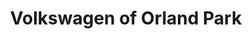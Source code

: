 ---
title: "Volkswagen of Orland Park"
url: /orland-park/volkswagen-of-orland-park-west-159th-street/
shop: car
---